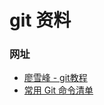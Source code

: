 
# git 资料

### 网址
- [廖雪峰 - git教程][]
- [常用 Git 命令清单][]






[廖雪峰 - git教程]: http://www.liaoxuefeng.com/wiki/0013739516305929606dd18361248578c67b8067c8c017b000
[常用 Git 命令清单]: http://www.ruanyifeng.com/blog/2015/12/git-cheat-sheet.html